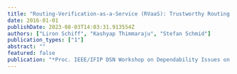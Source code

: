 ```yaml
---
title: "Routing-Verification-as-a-Service (RVaaS): Trustworthy Routing Despite Insecure Providers"
date: 2016-01-01
publishDate: 2023-08-03T14:03:31.913554Z
authors: ["Liron Schiff", "Kashyap Thimmaraju", "Stefan Schmid"]
publication_types: ["1"]
abstract: ""
featured: false
publication: "*Proc. IEEE/IFIP DSN Workshop on Dependability Issues on SDN and NFV (DISN)*"
---
```


